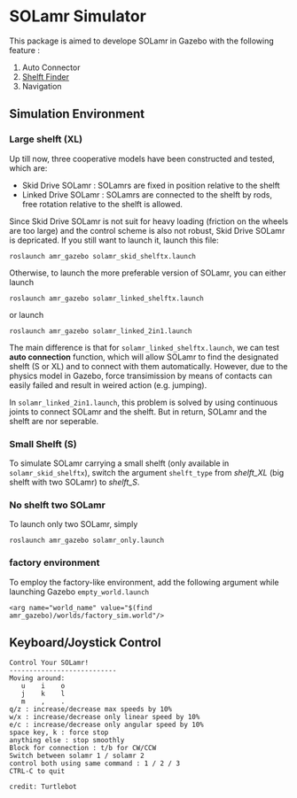 # SOLamr Simulator
This package is aimed to develope SOLamr in Gazebo with the following feature : 

1. Auto Connector 
2. [Shelft Finder](./src/solamr_pkgs/src/ObjectRecognition.md)
3. Navigation

## Simulation Environment
### Large shelft (XL)
Up till now, three cooperative models have been constructed and tested, which are:
- Skid Drive SOLamr : SOLamrs are fixed in position relative to the shelft
- Linked Drive SOLamr : SOLamrs are connected to the shelft by rods, free rotation relative to the shelft is allowed.

Since Skid Drive SOLamr is not suit for heavy loading (friction on the wheels are too large) and the control scheme is also not robust, Skid Drive SOLamr is depricated. 
If you still want to launch it, launch this file:

```
roslaunch amr_gazebo solamr_skid_shelftx.launch
```

Otherwise, to launch the more preferable version of SOLamr, you can either launch 

```
roslaunch amr_gazebo solamr_linked_shelftx.launch
```

or launch 

```
roslaunch amr_gazebo solamr_linked_2in1.launch
```

The main difference is that for `solamr_linked_shelftx.launch`, we can test **auto connection** function, which will allow SOLamr to find the designated shelft (S or XL) and to connect with them automatically. However, due to the physics model in Gazebo, force transimission by means of contacts can easily failed and result in weired action (e.g. jumping).

In `solamr_linked_2in1.launch`, this problem is solved by using continuous joints to connect SOLamr and the shelft. But in return, SOLamr and the shelft are nor seperable.

### Small Shelft (S)
To simulate SOLamr carrying a small shelft (only available in `solamr_skid_shelftx`), switch the argument `shelft_type` from *shelft_XL* (big shelft with two SOLamr) to *shelft_S*.

### No shelft two SOLamr
To launch only two SOLamr, simply 

```
roslaunch amr_gazebo solamr_only.launch
```


### factory environment
To employ the factory-like environment, add the following argument while launching Gazebo `empty_world.launch`

```
<arg name="world_name" value="$(find amr_gazebo)/worlds/factory_sim.world"/>
```

## Keyboard/Joystick Control
```
Control Your SOLamr!
---------------------------
Moving around:
   u    i    o
   j    k    l
   m    ,    .
q/z : increase/decrease max speeds by 10%
w/x : increase/decrease only linear speed by 10%
e/c : increase/decrease only angular speed by 10%
space key, k : force stop
anything else : stop smoothly
Block for connection : t/b for CW/CCW
Switch between solamr 1 / solamr 2 
control both using same command : 1 / 2 / 3
CTRL-C to quit

credit: Turtlebot
```
